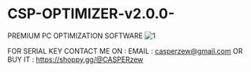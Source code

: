 # CSP-OPTIMIZER-v2.0.0-
PREMIUM PC OPTIMIZATION SOFTWARE
![1](https://github.com/user-attachments/assets/b09b721b-98ba-48ee-9e58-381f4855b800)


FOR SERIAL KEY CONTACT ME ON :
EMAIL : casperzew@gmail.com
OR BUY IT : https://shoppy.gg/@CASPERzew
